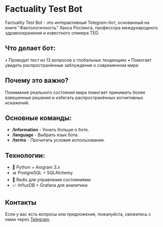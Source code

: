 # Factuality Test Bot

Factuality Test Bot - это интерактивный Telegram-бот, основанный на книге "Фактологичность" Ханса Рослинга, профессора международного здравоохранения и известного спикера TED.


## Что делает бот:
• Проводит тест из 13 вопросов о глобальных тенденциях
• Помогает увидеть распространённые заблуждения о современном мире


## Почему это важно?
Понимание реального состояния мира помогает принимать более взвешенные решения и избегать распространённых когнитивных искажений.


## Основные команды:
- **/information** - Узнать больше о боте.
- **/language** - Выбрать язык бота.
- **/terms** - Прочитать условия использования.


## Технологии:
- 🐍 Python + Aiogram 3.x
- 📊 PostgreSQL + SQLAlchemy
- 🔄 Redis для управления состояниями
- 📈 InfluxDB + Grafana для аналитики


## Контакты
Если у вас есть вопросы или предложения, пожалуйста, свяжитесь с нами через [Telegram](https://t.me/van4956).

